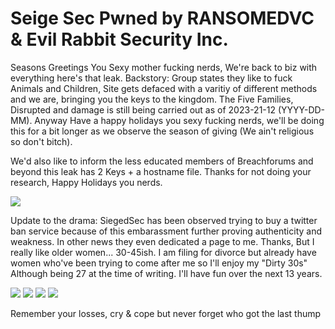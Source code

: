 # Seige Sec Pwned by RANSOMEDVC & Evil Rabbit Security Inc.

Seasons Greetings You Sexy mother fucking nerds, We're back to biz with everything here's that leak.
Backstory: Group states they like to fuck Animals and Children, Site gets defaced with a varitiy of different methods and we are, bringing you the keys to the kingdom. The Five Families, Disrupted and damage is still being carried out as of 2023-21-12 (YYYY-DD-MM). Anyway Have a happy holidays you sexy fucking nerds, we'll be doing this for a bit longer as we observe the season of giving (We ain't religious so don't bitch).

We'd also like to inform the less educated members of Breachforums and beyond this leak has 2 Keys + a hostname file. Thanks for not doing your research, Happy Holidays you nerds.

![](https://i.ibb.co/8rDCN64/rabbit.gif)


Update to the drama:
SiegedSec has been observed trying to buy a twitter ban service because of this embarassment further proving authenticity and weakness. In other news they even dedicated a page to me. Thanks, But I really like older women... 30-45ish. I am filing for divorce but already have women who've been trying to come after me so I'll enjoy my "Dirty 30s" Although being 27 at the time of writing. I'll have fun over the next 13 years.

![](https://i.ibb.co/W513MxN/fa7StlMI.jpg)
![](https://i.ibb.co/GMjYbzG/SvZNkoX2.png)
![](https://i.ibb.co/G7JhZ0F/4YWRljLk.png)
![](https://i.ibb.co/JkvzwL6/image.png)


Remember your losses, cry & cope but never forget who got the last thump
